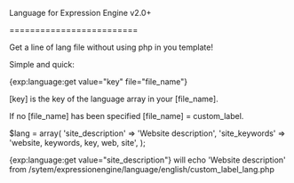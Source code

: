 Language for Expression Engine v2.0+

=========================

Get a line of lang file without using php in you template!

Simple and quick:


{exp:language:get value="key" file="file_name"}

[key] is the key of the language array in your [file_name].

If no [file_name] has been specified [file_name] = custom_label.


$lang = array(
  'site_description'			=> 	'Website description',
	'site_keywords'				=> 	'website, keywords, key, web, site',
);

{exp:language:get value="site_description"} will echo 'Website description' from /sytem/expressionengine/language/english/custom_label_lang.php
